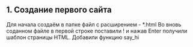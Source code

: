 ## 1. Создание первого сайта
Для начала создаём в папке файл с расширением - *.html
Во вновь соданном файле в первой строке поставили ! и нажав Enter получили шаблон страницы HTML.
Добавили функцию say_hi